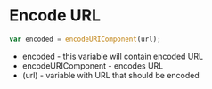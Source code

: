 # Encode URL

```javascript
var encoded = encodeURIComponent(url);
```

- encoded - this variable will contain encoded URL
- encodeURIComponent - encodes URL
- (url) - variable with URL that should be encoded

